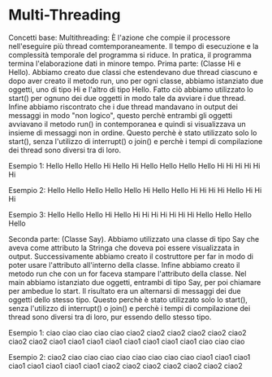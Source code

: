 # Multi-Threading
Concetti base:
Multithreading: È l'azione che compie il processore nell'eseguire più thread comtemporaneamente.
Il tempo di esecuzione e la complessità temporale del programma si riduce.
In pratica, il programma termina l'elaborazione dati in minore tempo.
Prima parte:
(Classe Hi e Hello).
Abbiamo creato due classi che estendevano due thread ciascuno e dopo aver creato il metodo run, uno per ogni classe, abbiamo istanziato due oggetti, uno di tipo Hi e l'altro di tipo Hello.
Fatto ciò abbiamo utilizzato lo start() per ognuno dei due oggetti in modo tale da avviare i due thread.
Infine abbiamo riscontrato che i due thread mandavano in output dei messaggi in modo "non logico", questo perchè entrambi gli oggetti avviavano il metodo run() in contemporanea e quindi si visualizzava un insieme di messaggi non in ordine.
Questo perchè è stato utilizzato solo lo start(), senza l'utilizzo di interrupt() o join() e perchè i tempi di compilazione dei thread sono diversi tra di loro.

Esempio 1:
Hello
Hello
Hello
Hi
Hello
Hi
Hello
Hello
Hello
Hello
Hi
Hi
Hi
Hi
Hi
Hi

Esempio 2:
Hello
Hello
Hello
Hello
Hello
Hi
Hello
Hello
Hi
Hi
Hi
Hi
Hello
Hi
Hi
Hi

Esempio 3:
Hello
Hello
Hello
Hi
Hello
Hi
Hi
Hi
Hi
Hi
Hi
Hi
Hello
Hello
Hello
Hello

Seconda parte:
(Classe Say).
Abbiamo utilizzato una classe di tipo Say che aveva come attributo la Stringa che doveva poi essere visualizzata in output.
Successivamente abbiamo creato il costruttore per far in modo di poter usare l'attributo all'interno della classe.
Infine abbiamo creato il metodo run che con un for faceva stampare l'attributo della classe.
Nel main abbiamo istanziato due oggetti, entrambi di tipo Say, per poi chiamare per ambedue lo start.
Il risultato era un alternarsi di messaggi dei due oggetti dello stesso tipo.
Questo perchè è stato utilizzato solo lo start(), senza l'utilizzo di interrupt() o join() e perchè i tempi di compilazione dei thread sono diversi tra di loro, pur essendo dello stesso tipo.

Esempio 1:
ciao
ciao
ciao
ciao
ciao
ciao2
ciao2
ciao2
ciao2
ciao2
ciao2
ciao2
ciao2
ciao1
ciao1
ciao1
ciao1
ciao1
ciao1
ciao1
ciao1
ciao
ciao
ciao

Esempio 2:
ciao2
ciao
ciao
ciao
ciao
ciao
ciao
ciao
ciao
ciao1
ciao1
ciao1
ciao1
ciao1
ciao1
ciao1
ciao1
ciao2
ciao2
ciao2
ciao2
ciao2
ciao2
ciao2
